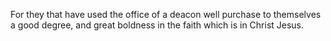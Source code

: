 For they that have used the office of a deacon well purchase to themselves a good degree, and great boldness in the faith which is in Christ Jesus.
